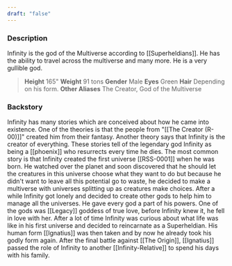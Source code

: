 ```yaml
---
draft: "false"
---
```


### Description
Infinity is the god of the Multiverse according to [[Superheldians]]. He has the ability to travel across the multiverse and many more. He is a very gullible god.
>**Height**
>165"
>**Weight**
>91 tons
>**Gender**
>Male
>**Eyes**
>Green
>**Hair**
>Depending on his form.
>**Other Aliases**
>The Creator, God of the Multiverse


### Backstory
Infinity has many stories which are conceived about how he came into existence. One of the theories is that the people from "[[The Creator (R-00)]]" created him from their fantasy. Another theory says that Infinity is the creator of everything. These stories tell of the legendary god Infinity as being a [[phoenix]] who resurrects every time he dies.
The most common story is that Infinity created the first universe [[RSS-0001]] when he was born. He watched over the planet and soon discovered that he should let the creatures in this universe choose what they want to do but because he didn't want to leave all this potential go to waste, he decided to make a multiverse with universes splitting up as creatures make choices.
After a while Infinity got lonely and decided to create other gods to help him to manage all the universes. He gave every god a part of his powers. One of the gods was [[Legacy]] goddess of true love, before Infinity knew it, he fell in love with her. After a lot of time Infinity was curious about what life was like in his first universe and decided to reincarnate as a Superheldian. His human form [[Ignatius]] was then taken and by now he already took his godly form again. 
After the final battle against [[The Origin]], [[Ignatius]] passed the role of Infinity to another [[Infinity-Relative]] to spend his days with his family.
